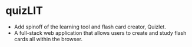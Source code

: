 # quizLIT

- Add spinoff of the learning tool and flash card creator, Quizlet. 
- A full-stack web application that allows users to create and study flash cards all within the browser.
